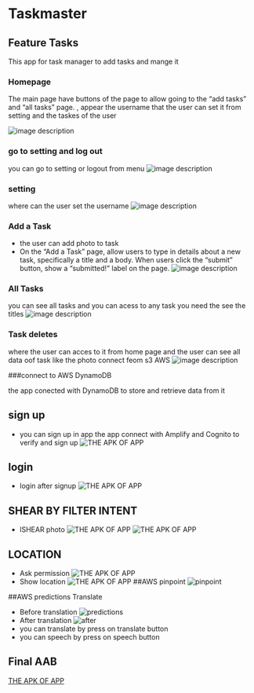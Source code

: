 # Taskmaster
## Feature Tasks
This app for task manager to add tasks and mange it
### Homepage
The main page  have  buttons of the page to allow going to the “add tasks” and “all tasks” page.
, appear the username that the user can set it from setting
and the taskes of the user

![image description](screenshots/home.png)
### go to setting  and log out
you can go to setting or logout from menu
![image description](screenshots/settings.png)
### setting
where can the user set the username
![image description](screenshots/seting.png)
### Add a Task
- the user can add photo to task 
- On the “Add a Task” page, allow users to type in details about a new task, specifically a title and a body. When users click the “submit” button, show a “submitted!” label on the page.
![image description](screenshots/addTasks.png)

### All Tasks

you can see all tasks and you can acess to any task you need the see the titles 
![image description](screenshots/allTasks.png)
### Task deletes 
where the user can acces to it from home page and the user can see all data oof task   like the photo connect feom s3 AWS
![image description](screenshots/task_detiles.png)

###connect to AWS  DynamoDB 

the app conected with DynamoDB  to store and retrieve data from it


## sign up
- you can sign up in app the app connect with Amplify and Cognito to verify and sign up
![THE APK OF APP](screenshots/signup.png)

## login
- login after signup
![THE APK OF APP](screenshots/login.png)


## SHEAR BY FILTER INTENT
- lSHEAR photo
  ![THE APK OF APP](screenshots/init.png)
  ![THE APK OF APP](screenshots/init2.png)

## LOCATION
- Ask permission
  ![THE APK OF APP](screenshots/askLocation.png)
- Show location
  ![THE APK OF APP](screenshots/location.png)
##AWS pinpoint
![pinpoint](screenshots/AwsPinPoint.png)

##AWS predictions Translate
- Before translation
![predictions](screenshots/beforeTranslate.png)
- After translation
![after](screenshots/afterTranslate.png)
- you can translate by press on translate button
- you can speech by press on speech button
## Final AAB

[THE APK OF APP](amplify/app-debug.apk)


